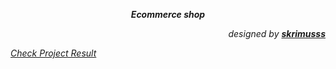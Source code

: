 <p align="center"><em><strong>Ecommerce shop</strong></em></p>
<p align="right"><em>designed by <a href="https://github.com/skrimusss" target="_blank"> <strong>skrimusss</strong></em></a></p>
<em>
<a align="left" href="https://skrimusss.github.io/Online-Shop-App/" target="_blank">Check Project Result</a>
 </em>
